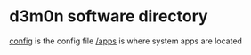 # d3m0n software directory

[config](config) is the config file
[/apps](/apps) is where system apps are located
